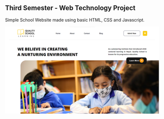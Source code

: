 ## Third Semester - Web Technology Project 

Simple School Website made using basic HTML, CSS and Javascript. 

![Homepage](./images/Homepage.png)









